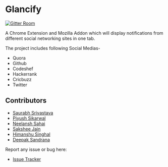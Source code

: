 # Glancify
[![Gitter Room](https://badges.gitter.im/Join%20Chat.svg)](https://gitter.im/Glancify-Organisation/Lobby)

A Chrome Extension and Mozilla Addon which will display notifications from different social networking sites in one tab.

The project includes following Social Medias-

* Quora
* Github
* Codeshef
* Hackerrank
* Cricbuzz
* Twitter

## Contributors
* [Saurabh Srivastava](https://github.com/simsausaurabh)
* [Piyush Sikarwal](https://github.com/psikarwal/)
* [Neelansh Sahai](https://github.com/neelanshsahai)
* [Sakshee Jain](https://github.com/sakshee-19)
* [Himanshu Singhal](https://github.com/himanshusn)
* [Deepak Sandrana](https://github.com/DeepakSandy)

Report any issue or bug here:
* [Issue Tracker](https://github.com/Glancify/Glancify/issues)